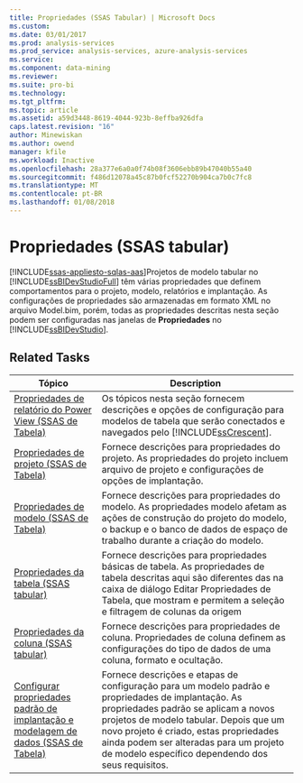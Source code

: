 ```yaml
---
title: Propriedades (SSAS Tabular) | Microsoft Docs
ms.custom: 
ms.date: 03/01/2017
ms.prod: analysis-services
ms.prod_service: analysis-services, azure-analysis-services
ms.service: 
ms.component: data-mining
ms.reviewer: 
ms.suite: pro-bi
ms.technology: 
ms.tgt_pltfrm: 
ms.topic: article
ms.assetid: a59d3448-8619-4044-923b-8effba926dfa
caps.latest.revision: "16"
author: Minewiskan
ms.author: owend
manager: kfile
ms.workload: Inactive
ms.openlocfilehash: 28a377e6a0a0f74b08f3606ebb89b47040b55a40
ms.sourcegitcommit: f486d12078a45c87b0fcf52270b904ca7b0c7fc8
ms.translationtype: MT
ms.contentlocale: pt-BR
ms.lasthandoff: 01/08/2018
---
```

# <a name="properties-ssas-tabular"></a>Propriedades (SSAS tabular)
[!INCLUDE[ssas-appliesto-sqlas-aas](../../includes/ssas-appliesto-sqlas-aas.md)]Projetos de modelo tabular no [!INCLUDE[ssBIDevStudioFull](../../includes/ssbidevstudiofull-md.md)] têm várias propriedades que definem comportamentos para o projeto, modelo, relatórios e implantação. As configurações de propriedades são armazenadas em formato XML no arquivo Model.bim, porém, todas as propriedades descritas nesta seção podem ser configuradas nas janelas de **Propriedades** no [!INCLUDE[ssBIDevStudio](../../includes/ssbidevstudio-md.md)].  
  
## <a name="related-tasks"></a>Related Tasks  
  
|Tópico|Description|  
|-----------|-----------------|  
|[Propriedades de relatório do Power View &#40;SSAS de Tabela&#41;](../../analysis-services/tabular-models/power-view-reporting-properties-ssas-tabular.md)|Os tópicos nesta seção fornecem descrições e opções de configuração para modelos de tabela que serão conectados e navegados pelo [!INCLUDE[ssCrescent](../../includes/sscrescent-md.md)].|  
|[Propriedades de projeto &#40;SSAS de Tabela&#41;](../../analysis-services/tabular-models/project-properties-ssas-tabular.md)|Fornece descrições para propriedades do projeto. As propriedades do projeto incluem arquivo de projeto e configurações de opções de implantação.|  
|[Propriedades de modelo &#40;SSAS de Tabela&#41;](../../analysis-services/tabular-models/model-properties-ssas-tabular.md)|Fornece descrições para propriedades do modelo. As propriedades modelo afetam as ações de construção do projeto do modelo, o backup e o banco de dados de espaço de trabalho durante a criação do modelo.|  
|[Propriedades da tabela &#40;SSAS tabular&#41;](../../analysis-services/tabular-models/table-properties-ssas-tabular.md)|Fornece descrições para propriedades básicas de tabela. As propriedades de tabela descritas aqui são diferentes das na caixa de diálogo Editar Propriedades de Tabela, que mostram e permitem a seleção e filtragem de colunas da origem|  
|[Propriedades da coluna &#40;SSAS tabular&#41;](../../analysis-services/tabular-models/column-properties-ssas-tabular.md)|Fornece descrições para propriedades de coluna. Propriedades de coluna definem as configurações do tipo de dados de uma coluna, formato e ocultação.|  
|[Configurar propriedades padrão de implantação e modelagem de dados &#40;SSAS de Tabela&#41;](../../analysis-services/tabular-models/configure-default-data-modeling-and-deployment-properties-ssas-tabular.md)|Fornece descrições e etapas de configuração para um modelo padrão e propriedades de implantação. As propriedades padrão se aplicam a novos projetos de modelo tabular. Depois que um novo projeto é criado, estas propriedades ainda podem ser alteradas para um projeto de modelo específico dependendo dos seus requisitos.|  
  
  
